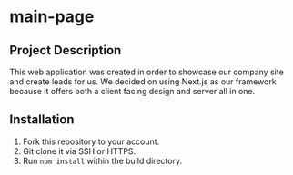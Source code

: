 # main-page

## Project Description

This web application was created in order to showcase our company site and create leads for us. We decided on using Next.js as our framework because it offers both a client facing design and server all in one.

## Installation

1. Fork this repository to your account.
1. Git clone it via SSH or HTTPS.
1. Run `npm install` within the build directory.